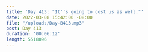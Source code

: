 ```yaml
---
title: 'Day 413: "It''s going to cost us as well."'
date: 2022-03-08 15:42:00 -08:00
file: "/uploads/Day-B413.mp3"
post: Day 413
duration: '00:06:12'
length: 5518096
---
```


